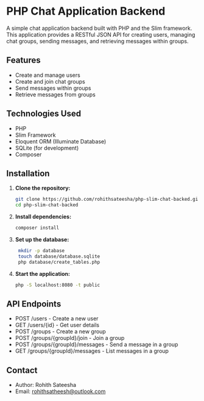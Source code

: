 # PHP Chat Application Backend

A simple chat application backend built with PHP and the Slim framework. This application provides a RESTful JSON API for creating users, managing chat groups, sending messages, and retrieving messages within groups.

## Features

- Create and manage users
- Create and join chat groups
- Send messages within groups
- Retrieve messages from groups

## Technologies Used

- PHP
- Slim Framework
- Eloquent ORM (Illuminate Database)
- SQLite (for development)
- Composer

## Installation

1. **Clone the repository:**

   ```bash
   git clone https://github.com/rohithsateesha/php-slim-chat-backed.git
   cd php-slim-chat-backed
2. **Install dependencies:**

   ```bash
   composer install
3. **Set up the database:**

   ```bash
    mkdir -p database
    touch database/database.sqlite
    php database/create_tables.php

4. **Start the application:**

   ```bash
   php -S localhost:8080 -t public

## API Endpoints
 - POST /users - Create a new user
 - GET /users/{id} - Get user details
 - POST /groups - Create a new group
 - POST /groups/{groupId}/join - Join a group
 - POST /groups/{groupId}/messages - Send a message in a group
 - GET /groups/{groupId}/messages - List messages in a group

## Contact

 - Author:  Rohith Sateesha
 - Email: rohithsatheesh@outlook.com